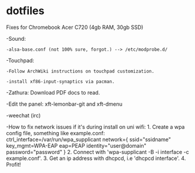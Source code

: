 # dotfiles

Fixes for Chromebook Acer C720 (4gb RAM, 30gb SSD)

  -Sound:
  
    -alsa-base.conf (not 100% sure, forgot.) --> /etc/modprobe.d/
    
  -Touchpad:
  
    -Follow ArchWiki instructions on touchpad customization.
    
    -install xf86-input-synaptics via pacman.

  -Zathura: Download PDF docs to read.
    
  -Edit the panel: xft-lemonbar-git and xft-dmenu
    
  -weechat (irc)

  -How to fix network issues if it's during install on uni wifi:
    1. Create a wpa config file, something like example.conf:
        ctrl_interface=/var/run/wpa_supplicant
        network={
            ssid="ssidname"
            key_mgmt=WPA-EAP
            eap=PEAP
            identity="user@domain"
            password="password" 
        }
    2. Connect with 'wpa-supplicant -B -i interface -c example.conf'.
    3. Get an ip address with dhcpcd, i.e 'dhcpcd interface'.
    4. Profit!
    
    
